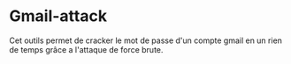 # Gmail-attack
Cet outils permet de cracker le mot de passe d'un compte gmail en un rien de temps grâce a l'attaque de force brute.
